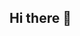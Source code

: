 ## Hi there 👋

<!--
**nonomai/nonomai** is a ✨ _special_ ✨ repository because its `README.md` (this file) appears on your GitHub profile.
Actualizando perfil de usuario.

Here are some ideas to get you started:

- 🔭 I’m currently working on ...
- 🌱 I’m currently learning ...
- 👯 I’m looking to collaborate on ...
- 🤔 I’m looking for help with ...
- 💬 Ask me about ...
- 📫 How to reach me: ...
- 😄 Pronouns: ...
- ⚡ Fun fact: ...
-->
